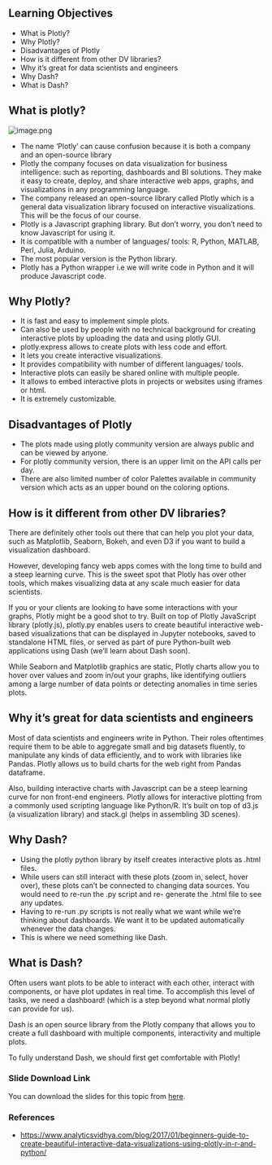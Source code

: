 ## Learning Objectives

* What is Plotly?
* Why Plotly?
* Disadvantages of Plotly
* How is it different from other DV libraries?
* Why it’s great for data scientists and engineers
* Why Dash?
* What is Dash?


## What is plotly?






![image.png](https://dphi-live.s3.amazonaws.com/media_uploads/image_e673b14844db4d7d901a79b0d8572912.png)





* The name ‘Plotly’ can cause confusion because it is both a
company and an open-source library
* Plotly the company focuses on data visualization for business intelligence: such as reporting, dashboards and BI solutions. They make it easy to create, deploy, and share interactive web apps, graphs, and visualizations in any programming language.
* The company released an open-source library called Plotly which is a general data visualization library focused on interactive visualizations. This will be the focus of our course.
* Plotly is a Javascript graphing library. But don’t worry, you
don’t need to know Javascript for using it.
* It is compatible with a number of languages/ tools: R, Python, MATLAB, Perl, Julia, Arduino.
* The most popular version is the Python library.
* Plotly has a Python wrapper i.e we will write code in Python and it will produce Javascript code.

## Why Plotly?

* It is fast and easy to implement simple plots.
* Can also be used by people with no technical background for creating interactive plots by uploading the data and using plotly GUI.
* plotly.express allows to create plots with less code and effort.
* It lets you create interactive visualizations.
* It provides compatibility with number of different languages/ tools.
* Interactive plots can easily be shared online with multiple people.
* It allows to embed interactive plots in projects or websites using iframes or html.
* It is extremely customizable.

## Disadvantages of Plotly

* The plots made using plotly community version are always
public and can be viewed by anyone.
* For plotly community version, there is an upper limit on the API calls per day.
* There are also limited number of color Palettes available in community version which acts as an upper bound on the coloring options.

## How is it different from other DV libraries?

There are definitely other tools out there that can help you plot your data, such as Matplotlib, Seaborn, Bokeh, and even D3 if you want to build a visualization dashboard.

However, developing fancy web apps comes with the long time to build and a steep learning curve. This is the sweet spot that Plotly has over other tools, which makes visualizing data at any scale much easier for data scientists.

If you or your clients are looking to have some interactions with your graphs, Plotly might be a good shot to try. Built on top of Plotly JavaScript library (plotly.js), plotly.py enables users to create beautiful interactive web-based visualizations that can be displayed in Jupyter notebooks, saved to standalone HTML files, or served as part of pure Python-built web applications using Dash (we’ll learn about Dash soon).

While Seaborn and Matplotlib graphics are static, Plotly charts allow you to hover over values and zoom in/out your graphs, like identifying outliers among a large number of data points or detecting anomalies in time series plots.

## Why it’s great for data scientists and engineers

Most of data scientists and engineers write in Python. Their roles oftentimes require them to be able to aggregate small and big datasets fluently, to manipulate any kinds of data efficiently, and to work with libraries like Pandas. Plotly allows us to build charts for the web right from Pandas dataframe.

Also, building interactive charts with Javascript can be a steep learning curve for non front-end engineers. Plotly allows for interactive plotting from a commonly used scripting language like Python/R. It’s built on top of d3.js (a visualization library) and stack.gl (helps in assembling 3D scenes).

## Why Dash?
* Using the plotly python library by itself creates interactive plots as .html files.
* While users can still interact with these plots (zoom in, select, hover over), these plots can’t be connected to changing data sources. You would need to re-run the .py script and re- generate the .html file to see any updates.
* Having to re-run .py scripts is not really what we want while we’re thinking about dashboards. We want it to be updated automatically whenever the data changes.
* This is where we need something like Dash.

## What is Dash?

Often users want plots to be able to interact with each other, interact with components, or have plot updates in real time. To accomplish this level of tasks, we need a dashboard! (which is a step beyond what normal plotly can provide for us).

Dash is an open source library from the Plotly company that allows you to create a full dashboard with multiple components, interactivity and multiple plots.

To fully understand Dash, we should first get comfortable with Plotly!

### Slide Download Link

You can download the slides for this topic from [here](https://docs.google.com/presentation/d/18dOeT7FOzOadhTZLqNW0RdxAv1dejSfuX1GTkNGxjuA/edit?usp=sharing).

### References

* https://www.analyticsvidhya.com/blog/2017/01/beginners-guide-to-create-beautiful-interactive-data-visualizations-using-plotly-in-r-and-python/